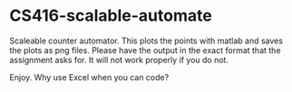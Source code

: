 # CS416-scalable-automate


Scaleable counter automator. This plots the points with matlab and saves the plots as png files. Please have the output
in the exact format that the assignment asks for. It will not work properly if you do not.

Enjoy. Why use Excel when you can code?
